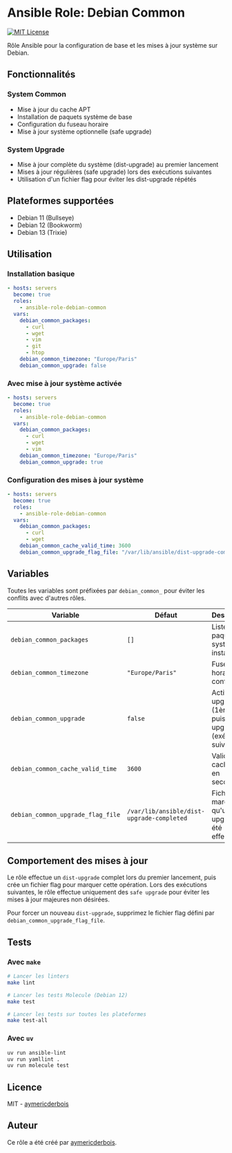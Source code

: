 # Ansible Role: Debian Common

[![MIT License](https://img.shields.io/badge/license-MIT-brightgreen.svg)](LICENSE)

Rôle Ansible pour la configuration de base et les mises à jour système sur Debian.

## Fonctionnalités

### System Common
- Mise à jour du cache APT
- Installation de paquets système de base
- Configuration du fuseau horaire
- Mise à jour système optionnelle (safe upgrade)

### System Upgrade
- Mise à jour complète du système (dist-upgrade) au premier lancement
- Mises à jour régulières (safe upgrade) lors des exécutions suivantes
- Utilisation d'un fichier flag pour éviter les dist-upgrade répétés

## Plateformes supportées

- Debian 11 (Bullseye)
- Debian 12 (Bookworm)
- Debian 13 (Trixie)

## Utilisation

### Installation basique

```yaml
- hosts: servers
  become: true
  roles:
    - ansible-role-debian-common
  vars:
    debian_common_packages:
      - curl
      - wget
      - vim
      - git
      - htop
    debian_common_timezone: "Europe/Paris"
    debian_common_upgrade: false
```

### Avec mise à jour système activée

```yaml
- hosts: servers
  become: true
  roles:
    - ansible-role-debian-common
  vars:
    debian_common_packages:
      - curl
      - wget
      - vim
    debian_common_timezone: "Europe/Paris"
    debian_common_upgrade: true
```

### Configuration des mises à jour système

```yaml
- hosts: servers
  become: true
  roles:
    - ansible-role-debian-common
  vars:
    debian_common_packages:
      - curl
      - wget
    debian_common_cache_valid_time: 3600
    debian_common_upgrade_flag_file: "/var/lib/ansible/dist-upgrade-completed"
```

## Variables

Toutes les variables sont préfixées par `debian_common_` pour éviter les conflits avec d'autres rôles.

| Variable                           | Défaut                                    | Description                                                          |
|------------------------------------|-------------------------------------------|----------------------------------------------------------------------|
| `debian_common_packages`           | `[]`                                      | Liste des paquets système à installer                                |
| `debian_common_timezone`           | `"Europe/Paris"`                          | Fuseau horaire à configurer                                          |
| `debian_common_upgrade`            | `false`                                   | Active dist-upgrade (1ère fois) puis safe upgrade (exécutions suivantes) |
| `debian_common_cache_valid_time`   | `3600`                                    | Validité du cache APT en secondes                                    |
| `debian_common_upgrade_flag_file`  | `/var/lib/ansible/dist-upgrade-completed` | Fichier flag marquant qu'un dist-upgrade a été effectué              |

## Comportement des mises à jour

Le rôle effectue un `dist-upgrade` complet lors du premier lancement, puis crée un fichier flag pour marquer cette opération. Lors des exécutions suivantes, le rôle effectue uniquement des `safe upgrade` pour éviter les mises à jour majeures non désirées.

Pour forcer un nouveau `dist-upgrade`, supprimez le fichier flag défini par `debian_common_upgrade_flag_file`.

## Tests

### Avec `make`

```bash
# Lancer les linters
make lint

# Lancer les tests Molecule (Debian 12)
make test

# Lancer les tests sur toutes les plateformes
make test-all
```

### Avec `uv`

```bash
uv run ansible-lint
uv run yamllint .
uv run molecule test
```

## Licence

MIT - [aymericderbois](https://github.com/aymericderbois)

## Auteur

Ce rôle a été créé par [aymericderbois](https://github.com/aymericderbois).
